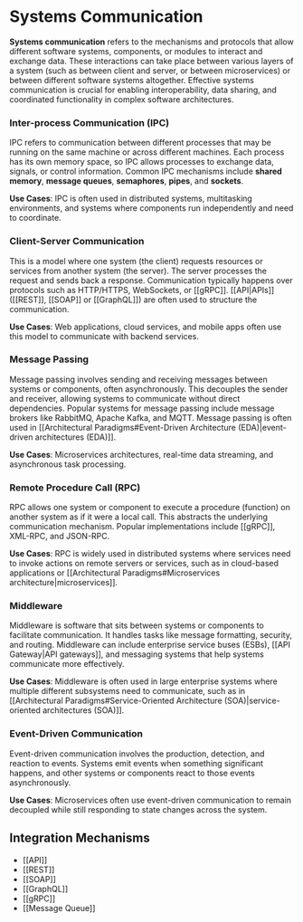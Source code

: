 # Systems Communication

**Systems communication** refers to the mechanisms and protocols that allow different software systems, components, or modules to interact and exchange data. These interactions can take place between various layers of a system (such as between client and server, or between microservices) or between different software systems altogether. Effective systems communication is crucial for enabling interoperability, data sharing, and coordinated functionality in complex software architectures.


### **Inter-process Communication (IPC)**
IPC refers to communication between different processes that may be running on the same machine or across different machines. Each process has its own memory space, so IPC allows processes to exchange data, signals, or control information.
Common IPC mechanisms include **shared memory**, **message queues**, **semaphores**, **pipes**, and **sockets**.

**Use Cases**: IPC is often used in distributed systems, multitasking environments, and systems where components run independently and need to coordinate.

### **Client-Server Communication**
This is a model where one system (the client) requests resources or services from another system (the server). The server processes the request and sends back a response.
Communication typically happens over protocols such as HTTP/HTTPS, WebSockets, or [[gRPC]]. [[API|APIs]] ([[REST]], [[SOAP]] or [[GraphQL]]) are often used to structure the communication.

**Use Cases**: Web applications, cloud services, and mobile apps often use this model to communicate with backend services.

### **Message Passing**
Message passing involves sending and receiving messages between systems or components, often asynchronously. This decouples the sender and receiver, allowing systems to communicate without direct dependencies.
Popular systems for message passing include message brokers like RabbitMQ, Apache Kafka, and MQTT. Message passing is often used in [[Architectural Paradigms#Event-Driven Architecture (EDA)|event-driven architectures (EDA)]].

**Use Cases**: Microservices architectures, real-time data streaming, and asynchronous task processing.

### **Remote Procedure Call (RPC)**
RPC allows one system or component to execute a procedure (function) on another system as if it were a local call. This abstracts the underlying communication mechanism.
Popular implementations include [[gRPC]], XML-RPC, and JSON-RPC.

**Use Cases**: RPC is widely used in distributed systems where services need to invoke actions on remote servers or services, such as in cloud-based applications or [[Architectural Paradigms#Microservices architecture|microservices]].

### **Middleware**
Middleware is software that sits between systems or components to facilitate communication. It handles tasks like message formatting, security, and routing.
Middleware can include enterprise service buses (ESBs), [[API Gateway|API gateways]], and messaging systems that help systems communicate more effectively.

**Use Cases**: Middleware is often used in large enterprise systems where multiple different subsystems need to communicate, such as in [[Architectural Paradigms#Service-Oriented Architecture (SOA)|service-oriented architectures (SOA)]].

### **Event-Driven Communication**
Event-driven communication involves the production, detection, and reaction to events. Systems emit events when something significant happens, and other systems or components react to those events asynchronously.

**Use Cases**: Microservices often use event-driven communication to remain decoupled while still responding to state changes across the system.


## Integration Mechanisms

- [[API]]
- [[REST]]
- [[SOAP]]
- [[GraphQL]]
- [[gRPC]]
- [[Message Queue]]


